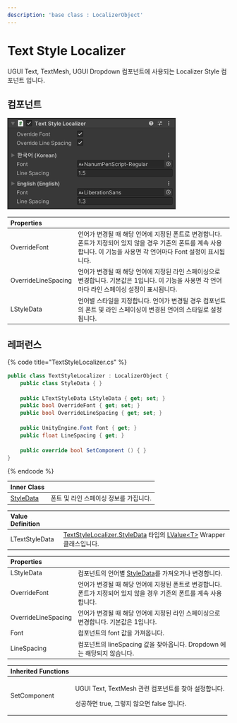 ```yaml
---
description: 'base class : LocalizerObject'
---
```


# Text Style Localizer

UGUI Text, TextMesh, UGUI Dropdown 컴포넌트에 사용되는 Localizer Style 컴포넌트 입니다.

## 컴포넌트

![](../../../.gitbook/assets/text_style_localizer_inspector.png)

| Properties |  |
| :--- | :--- |
| OverrideFont | 언어가 변경될 때 해당 언어에 지정된 폰트로 변경합니다. 폰트가 지정되어 있지 않을 경우 기존의 폰트를 계속 사용합니다. 이 기능을 사용면 각 언어마다 Font 설정이 표시됩니다. |
| OverrideLineSpacing | 언어가 변경될 때 해당 언어에 지정된 라인 스페이싱으로 변경합니다. 기본값은 1입니다. 이 기능을 사용면 각 언어마다 라인 스페이싱 설정이 표시됩니다. |
| LStyleData | 언어별 스타일을 지정합니다. 언어가 변경될 경우 컴포넌트의 폰트 및 라인 스페이싱이 변경된 언어의 스타일로 설정됩니다. |

## 레퍼런스

{% code title="TextStyleLocalizer.cs" %}
```csharp
public class TextStyleLocalizer : LocalizerObject {    
    public class StyleData { }

    public LTextStyleData LStyleData { get; set; }
    public bool OverrideFont { get; set; }
    public bool OverrideLineSpacing { get; set; }
    
    public UnityEngine.Font Font { get; }
    public float LineSpacing { get; }
 
    public override bool SetComponent () { }
}
```
{% endcode %}

| Inner Class |  |
| :--- | :--- |
| [StyleData](style-data.md) | 폰트 및 라인 스페이싱 정보를 가집니다. |

| Value Definition |  |
| :--- | :--- |
| LTextStyleData | [TextStyleLocalizer.StyleData](style-data.md) 타입의 [LValue&lt;T&gt;](../../../lvalue/lvalue-type.md) Wrapper 클래스입니다. |

| Properties |  |
| :--- | :--- |
| LStyleData | 컴포넌트의 언어별 [StyleData](style-data.md)를 가져오거나 변경합니다. |
| OverrideFont | 언어가 변경될 때 해당 언어에 지정된 폰트로 변경합니다. 폰트가 지정되어 있지 않을 경우 기존의 폰트를 계속 사용합니다. |
| OverrideLineSpacing | 언어가 변경될 때 해당 언어에 지정된 라인 스페이싱으로 변경합니다. 기본값은 1입니다. |
| Font | 컴포넌트의 font 값을 가져옵니다. |
| LineSpacing | 컴포넌트의 lineSpacing 값을 찾아옵니다. Dropdown 에는 해당되지 않습니다. |

<table>
  <thead>
    <tr>
      <th style="text-align:left">Inherited Functions</th>
      <th style="text-align:left"></th>
    </tr>
  </thead>
  <tbody>
    <tr>
      <td style="text-align:left">SetComponent</td>
      <td style="text-align:left">
        <p>UGUI Text, TextMesh &#xAD00;&#xB828; &#xCEF4;&#xD3EC;&#xB10C;&#xD2B8;&#xB97C;
          &#xCC3E;&#xC544; &#xC124;&#xC815;&#xD569;&#xB2C8;&#xB2E4;.</p>
        <p>&#xC131;&#xACF5;&#xD558;&#xBA74; true, &#xADF8;&#xB807;&#xC9C0; &#xC54A;&#xC73C;&#xBA74;
          false &#xC785;&#xB2C8;&#xB2E4;.</p>
      </td>
    </tr>
  </tbody>
</table>

